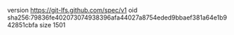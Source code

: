 version https://git-lfs.github.com/spec/v1
oid sha256:79836fe402073074938396afa44027a8754eded9bbaef381a64e1b942851cbfa
size 1501
